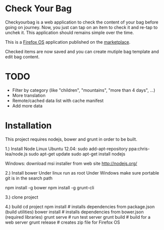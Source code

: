 Check Your Bag
==============

Checkyourbag is a web application to check the content of your bag before going on journey.
Now, you just can tap on an item to check it and re-tap to unchek it.
This application should remains simple over the time.

This is a [Firefox OS](https://www.mozilla.org/en-US/firefox/os/) 
application published on the [marketplace](https://marketplace.firefox.com/app/checkyourbag/).

Checked items are now saved and you can create mutiple bag template and edit bag content.

TODO
=======
* Filter by category (like "children", "mountains", "more than 4 days", ...)
* More translation
* Remote/cached data list with cache manifest
* Add more data


Installation
============

This project requires nodejs, bower and grunt
in order to be built.

1.) Install Node
Linux Ubuntu 12.04:
sudo add-apt-repository ppa:chris-lea/node.js
sudo apt-get update
sudo  apt-get install nodejs

Windows:
download msi installer from web site http://nodejs.org/

2.) Install bower
Under linux run as root
Under Windows make sure portable git is in the search path

npm install -g bower
npm install -g grunt-cli


3.) clone project

4.) build
 cd project
npm install # installs dependencies from package.json (build utilities)
bower install # installs dependencies from bower.json (required libraries)
grunt serve # run test server
grunt build # build for a web server
grunt release # creates zip file for Firefox OS
